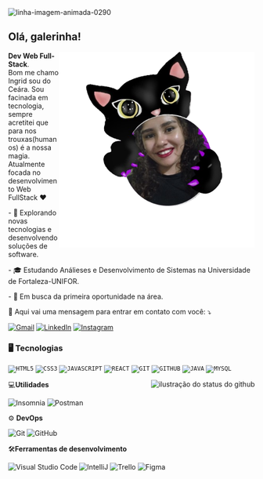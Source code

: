 <img src="https://www.imagensanimadas.com/data/media/562/linha-imagem-animada-0290.gif" border="0" alt="linha-imagem-animada-0290" width="900px" >

## Olá, galerinha!
<img src="https://github.com/iingridliveira/Portf-lio/blob/main/img/eugatoblack.png.png" alt="ilustração de um computador" min-width="400px" max-width="400px" width="400px" align="right">

<p align="left"> 
   <strong>Dev Web Full-Stack</strong>.<br>
 Bom me chamo Ingrid sou do Ceára. Sou facinada em tecnologia, sempre acretitei que para nos trouxas(humanos) é a nossa magia. Atualmente focada no  desenvolvimento Web FullStack ❤
</p>

<p align="left">
- 🤔 Explorando novas tecnologias e desenvolvendo soluções de software.

</p>

<p align="left">
 - 🎓 Estudando Análieses e Desenvolvimento de Sistemas  na Universidade de Fortaleza-UNIFOR.
</p>
<p align="left">
- 💼 Em busca da primeira oportunidade na área.
</p>
<p align="left">

</p>
<p align="left">
  💌 Aqui vai uma mensagem para entrar em contato com você: ⤵️
</p>

<p  align="left">
  <a href="#" title="Gmail">
  <img src="https://img.shields.io/badge/-Gmail-FF0000?style=flat-square&labelColor=FF0000&logo=gmail&logoColor=white&link=LINK-DO-SEU-GMAIL" alt="Gmail"/></a>
  <a href="https://www.linkedin.com/in/ingrid-oliveiradev/" title="LinkedIn">
  <img src="https://img.shields.io/badge/-Linkedin-0e76a8?style=flat-square&logo=Linkedin&logoColor=white&link=LINK-DO-SEU-LINKEDIN" alt="LinkedIn"/></a>
  <a href="https://www.instagram.com/ingridoliveira_sn?igsh=aTN0cmEzb2Q2Ymo5" title="Instagram">
  <img src="https://img.shields.io/badge/-Instagram-DF0174?style=flat-square&labelColor=DF0174&logo=instagram&logoColor=white&link=LINK-DO-SEU-INSTAGRAM" alt="Instagram"/></a>
</p>





### 🖥️ Tecnologias

<code><img width="40px" src="https://cdn.jsdelivr.net/gh/devicons/devicon/icons/html5/html5-original-wordmark.svg" title = "HTML5"/></code>
<code><img width="40px" src="https://cdn.jsdelivr.net/gh/devicons/devicon/icons/css3/css3-original-wordmark.svg" title = "CSS3"/></code>
<code><img width="40px" src="https://cdn.jsdelivr.net/gh/devicons/devicon/icons/javascript/javascript-original.svg" title = "JAVASCRIPT"/></code>
<code><img width="40px" src="https://cdn.jsdelivr.net/gh/devicons/devicon/icons/react/react-original.svg" title = "REACT"/></code>
<code><img width="40px" src="https://cdn.jsdelivr.net/gh/devicons/devicon/icons/git/git-original.svg" title = "GIT"/></code>
<code><img width="40px" src="https://cdn.jsdelivr.net/gh/devicons/devicon/icons/github/github-original.svg" title = "GITHUB"/></code>
<code><img width="40px" src="https://cdn.jsdelivr.net/gh/devicons/devicon/icons/java/java-original.svg" title = "JAVA"/></code>
<code><img width="40px" src="https://cdn.jsdelivr.net/gh/devicons/devicon/icons/mysql/mysql-original.svg" title = "MYSQL"/></code>




<img align='right' src="https://github-readme-stats-eight-theta.vercel.app/api/top-langs/?username=iingridliveira&layout=compact&langs_count=8&theme=algolia" alt="ilustração do status do github">

💻**Utilidades** 

![Insomnia](https://img.shields.io/badge/-Insomnia-800080?style=flat&logo=insomnia&logoColor=FFFFFF)
![Postman](https://img.shields.io/badge/-Postman-800080?style=flat&logo=postman&logoColor=FFFFFF)

⚙️ **DevOps** 

![Git](https://img.shields.io/badge/-Git-800080?style=flat&logo=git&logoColor=FFFFFF)
![GitHub](https://img.shields.io/badge/-GitHub-800080?style=flat&logo=github&logoColor=FFFFFF)

🛠️**Ferramentas de desenvolvimento** 

![Visual Studio Code](https://img.shields.io/badge/-Visual%20Studio%20Code-800080?style=flat&logo=visual-studio-code&logoColor=FFFFFF)
![IntelliJ](https://img.shields.io/badge/-IntelliJ%20IDEA-800080?style=flat&logo=intellij-idea&logoColor=FFFFFF)
![Trello](https://img.shields.io/badge/-Trello-800080?style=flat&logo=trello&logoColor=FFFFFF)
![Figma](https://img.shields.io/badge/-Figma-800080?style=flat&logo=figma&logoColor=FFFFFF)




